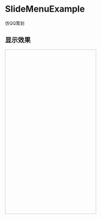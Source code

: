 # SlideMenuExample
仿QQ策划

## 显示效果
<img scr = "https://github.com/GongChengKuangShi/SlideMenuExample/blob/master/1.gif" width=300 height=538 />
